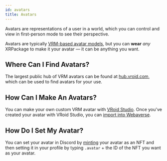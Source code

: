 ```yaml
---
id: avatars
title: Avatars
---
```


Avatars are representations of a user in a world, which you can control and view in first-person mode to see their perspective. 

Avatars are typically <a href="https://vrm.dev/en" target="_blank" rel="noopener noreferrer">VRM-based avatar models</a>, but you can **wear** _any_ XRPackage to make it your avatar &mdash; it can be anything you want.


## Where Can I Find Avatars?

The largest public hub of VRM avatars can be found at <a href="https://hub.vroid.com/en/models" target="_blank" rel="noopener noreferrer">hub.vroid.com</a>, which can be used to find avatars for your use.

## How Can I Make An Avatars?

You can make your own custom VRM avatar with [VRoid Studio](https://vroid.com/en/studio/). Once you've created your avatar with VRoid Studio, you can [import into Webaverse](../create/import-vroid-studio).

## How Do I Set My Avatar?

You can set your avatar in Discord by [minting](../create/mint) your avatar as an NFT and then setting it in your profile by typing `.avatar` + the ID of the NFT you want as your avatar.
